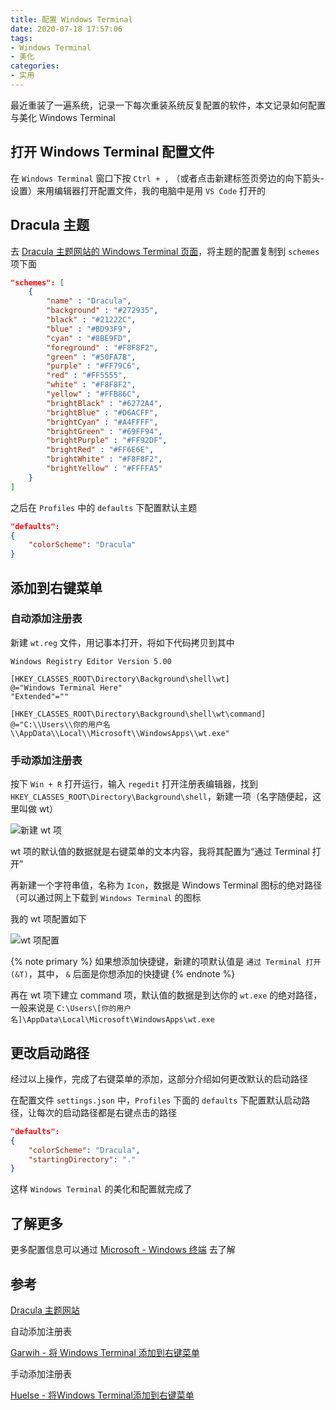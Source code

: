 ```yaml
---
title: 配置 Windows Terminal
date: 2020-07-18 17:57:06
tags:
- Windows Terminal
- 美化
categories:
- 实用
---
```


最近重装了一遍系统，记录一下每次重装系统反复配置的软件，本文记录如何配置与美化 Windows Terminal
<!--more-->

## 打开 Windows Terminal 配置文件

在 `Windows Terminal` 窗口下按 `Ctrl + ,` （或者点击新建标签页旁边的向下箭头-设置）来用编辑器打开配置文件，我的电脑中是用 `VS Code` 打开的

## Dracula 主题

去 [Dracula 主题网站的 Windows Terminal 页面](https://draculatheme.com/windows-terminal)，将主题的配置复制到 `schemes` 项下面

```json
"schemes": [
    {
        "name" : "Dracula",
        "background" : "#272935",
        "black" : "#21222C",
        "blue" : "#BD93F9",
        "cyan" : "#8BE9FD",
        "foreground" : "#F8F8F2",
        "green" : "#50FA7B",
        "purple" : "#FF79C6",
        "red" : "#FF5555",
        "white" : "#F8F8F2",
        "yellow" : "#FFB86C",
        "brightBlack" : "#6272A4",
        "brightBlue" : "#D6ACFF",
        "brightCyan" : "#A4FFFF",
        "brightGreen" : "#69FF94",
        "brightPurple" : "#FF92DF",
        "brightRed" : "#FF6E6E",
        "brightWhite" : "#F8F8F2",
        "brightYellow" : "#FFFFA5"
    }
]
```

之后在 `Profiles` 中的 `defaults` 下配置默认主题

```json
"defaults":
{
    "colorScheme": "Dracula"
}
```

## 添加到右键菜单

### 自动添加注册表

新建 `wt.reg` 文件，用记事本打开，将如下代码拷贝到其中

```reg
Windows Registry Editor Version 5.00

[HKEY_CLASSES_ROOT\Directory\Background\shell\wt]
@="Windows Terminal Here"
"Extended"=""

[HKEY_CLASSES_ROOT\Directory\Background\shell\wt\command]
@="C:\\Users\\你的用户名\\AppData\\Local\\Microsoft\\WindowsApps\\wt.exe"
```

### 手动添加注册表

按下 `Win + R` 打开运行，输入 `regedit` 打开注册表编辑器，找到 `HKEY_CLASSES_ROOT\Directory\Background\shell`，新建一项（名字随便起，这里叫做 wt）

![新建 wt 项](https://s1.ax1x.com/2020/07/19/UW3rz4.png)

wt 项的默认值的数据就是右键菜单的文本内容，我将其配置为“通过 Terminal 打开”

再新建一个字符串值，名称为 `Icon`，数据是 Windows Terminal 图标的绝对路径（可以通过网上下载到 `Windows Terminal` 的图标

我的 wt 项配置如下

![wt 项配置](https://s1.ax1x.com/2020/07/19/UW82cQ.png)

{% note primary %}
如果想添加快捷键，新建的项默认值是 `通过 Terminal 打开 (&T)`，其中， `&` 后面是你想添加的快捷键
{% endnote %}

再在 wt 项下建立 command 项，默认值的数据是到达你的 `wt.exe` 的绝对路径，一般来说是 `C:\Users\[你的用户名]\AppData\Local\Microsoft\WindowsApps\wt.exe`

## 更改启动路径

经过以上操作，完成了右键菜单的添加，这部分介绍如何更改默认的启动路径

在配置文件 `settings.json` 中，`Profiles` 下面的 `defaults` 下配置默认启动路径，让每次的启动路径都是右键点击的路径

```json
"defaults":
{
    "colorScheme": "Dracula",
    "startingDirectory": "."
}
```

这样 `Windows Terminal` 的美化和配置就完成了

## 了解更多

更多配置信息可以通过 [Microsoft - Windows 终端](https://docs.microsoft.com/zh-cn/windows/terminal/) 去了解

## 参考

[Dracula 主题网站](draculatheme.com)

自动添加注册表

[Garwih - 将 Windows Terminal 添加到右键菜单](https://gist.github.com/Garwih/b4ec0d853e0f3093874e919ace7fce2f)

手动添加注册表

[Huelse - 将Windows Terminal添加到右键菜单](https://blog.csdn.net/u011532601/article/details/106305373)
